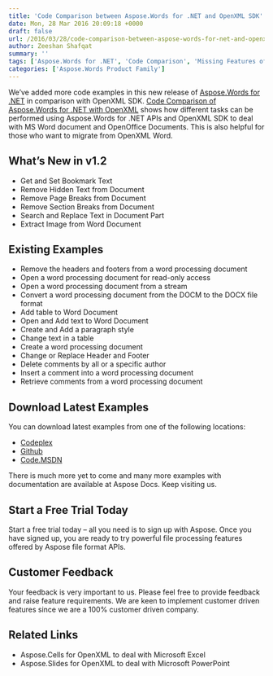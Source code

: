 ```yaml
---
title: 'Code Comparison between Aspose.Words for .NET and OpenXML SDK'
date: Mon, 28 Mar 2016 20:09:18 +0000
draft: false
url: /2016/03/28/code-comparison-between-aspose-words-for-net-and-openxml-sdk/
author: Zeeshan Shafqat
summary: ''
tags: ['Aspose.Words for .NET', 'Code Comparison', 'Missing Features of OpenXML SDK']
categories: ['Aspose.Words Product Family']
---
```


[](http://www.aspose.com/.net/word-component.aspx)We’ve added more code examples in this new release of [Aspose.Words for .NET][1] in comparison with OpenXML SDK. [Code Comparison of Aspose.Words for .NET with OpenXML][2] shows how different tasks can be performed using Aspose.Words for .NET APIs and OpenXML SDK to deal with MS Word document and OpenOffice Documents. This is also helpful for those who want to migrate from OpenXML Word.

## What’s New in v1.2

*   Get and Set Bookmark Text
*   Remove Hidden Text from Document
*   Remove Page Breaks from Document
*   Remove Section Breaks from Document
*   Search and Replace Text in Document Part
*   Extract Image from Word Document

## Existing Examples

*   Remove the headers and footers from a word processing document
*   Open a word processing document for read-only access
*   Open a word processing document from a stream
*   Convert a word processing document from the DOCM to the DOCX file format
*   Add table to Word Document
*   Open and Add text to Word Document
*   Create and Add a paragraph style
*   Change text in a table
*   Create a word processing document
*   Change or Replace Header and Footer
*   Delete comments by all or a specific author
*   Insert a comment into a word processing document
*   Retrieve comments from a word processing document

## Download Latest Examples

You can download latest examples from one of the following locations:

*   [Codeplex][3]
*   [Github][4]
*   [Code.MSDN][5]

There is much more yet to come and many more examples with documentation are available at Aspose Docs. Keep visiting us.

## Start a Free Trial Today

Start a free trial today – all you need is to sign up with Aspose. Once you have signed up, you are ready to try powerful file processing features offered by Aspose file format APIs.

## Customer Feedback

Your feedback is very important to us. Please feel free to provide feedback and raise feature requirements. We are keen to implement customer driven features since we are a 100% customer driven company.

## Related Links

*   Aspose.Cells for OpenXML to deal with Microsoft Excel
*   Aspose.Slides for OpenXML to deal with Microsoft PowerPoint




[1]: http://www.aspose.com/.net/word-component.aspx
[2]: https://docs.aspose.com/
[3]: https://docs.aspose.com/
[4]: https://github.com/asposewords/Aspose_Words_NET/releases/tag/AsposeWordsVsOpenXMLv1.2
[5]: https://code.msdn.microsoft.com/Code-Comparison-of-Common-4ffff4d7#content





